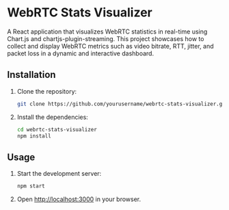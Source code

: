 # WebRTC Stats Visualizer

A React application that visualizes WebRTC statistics in real-time using Chart.js and chartjs-plugin-streaming. This project showcases how to collect and display WebRTC metrics such as video bitrate, RTT, jitter, and packet loss in a dynamic and interactive dashboard.

## Installation

1. Clone the repository:

   ```bash
   git clone https://github.com/yourusername/webrtc-stats-visualizer.git
   ```

2. Install the dependencies:
   ```bash
   cd webrtc-stats-visualizer
   npm install
   ```

## Usage

1. Start the development server:

   ```bash
   npm start
   ```

2. Open [http://localhost:3000](http://localhost:3000) in your browser.
